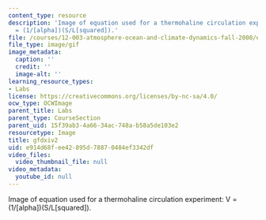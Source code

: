 ```yaml
---
content_type: resource
description: 'Image of equation used for a thermohaline circulation experiment: V
  = (1/[alpha])(S/L[squared]).'
file: /courses/12-003-atmosphere-ocean-and-climate-dynamics-fall-2008/e914d68fee42895d78870484ef3342df_gfdxiv2.gif
file_type: image/gif
image_metadata:
  caption: ''
  credit: ''
  image-alt: ''
learning_resource_types:
- Labs
license: https://creativecommons.org/licenses/by-nc-sa/4.0/
ocw_type: OCWImage
parent_title: Labs
parent_type: CourseSection
parent_uid: 15f39ab3-4a66-34ac-748a-b58a5de103e2
resourcetype: Image
title: gfdxiv2
uid: e914d68f-ee42-895d-7887-0484ef3342df
video_files:
  video_thumbnail_file: null
video_metadata:
  youtube_id: null
---
```

Image of equation used for a thermohaline circulation experiment: V = (1/[alpha])(S/L[squared]).